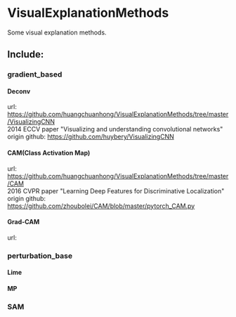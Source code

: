 # VisualExplanationMethods
Some visual explanation methods. 
## Include: 
### gradient_based
#### Deconv
 url: https://github.com/huangchuanhong/VisualExplanationMethods/tree/master/VisualizingCNN <br/>
 2014 ECCV paper "Visualizing and understanding convolutional networks" <br/>
 origin github: https://github.com/huybery/VisualizingCNN
#### CAM(Class Activation Map)
 url: https://github.com/huangchuanhong/VisualExplanationMethods/tree/master/CAM <br/>
 2016 CVPR paper "Learning Deep Features for Discriminative Localization" <br/>
 origin github: https://github.com/zhoubolei/CAM/blob/master/pytorch_CAM.py
#### Grad-CAM 
 url: 
### perturbation_base
#### Lime
#### MP 
### SAM
